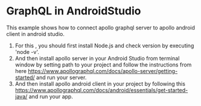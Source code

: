 # GraphQL in AndroidStudio
This example shows how to connect apollo graphql server to apollo android client in android studio. 

1) For this , you should first install Node.js and check version by executing 'node -v'.
2) And then install apollo server in your Android Studio from terminal window by setting path to your project and follow the instructions from here https://www.apollographql.com/docs/apollo-server/getting-started/ and run your server.
3) And then install apollo android client in your project by following this https://www.apollographql.com/docs/android/essentials/get-started-java/ and run your app.

